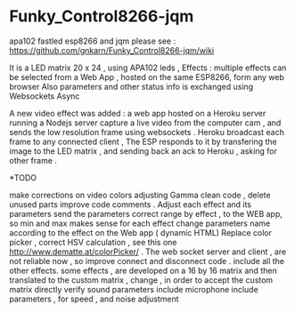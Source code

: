 # Funky_Control8266-jqm
apa102  fastled esp8266 and jqm
please see : https://github.com/gnkarn/Funky_Control8266-jqm/wiki

It is a LED matrix  20 x 24 , using APA102 leds , 
Effects : multiple effects can be selected from a Web App , hosted on the same ESP8266, form any web browser
Also parameters and other status info is exchanged using Websockets Async

A new video effect was added  : a web app hosted on a Heroku server running a Nodejs server capture a live video from the computer cam , and sends  the low resolution frame using websockets .
Heroku broadcast each frame to any connected client , The ESP responds to it by transfering the image to the LED matrix , and sending back an ack to Heroku , asking for other frame .

*TODO

make corrections on video colors adjusting Gamma
clean code , delete unused parts
improve code comments .
Adjust each effect and its parameters
send the parameters correct range by effect , to the WEB app, so min and max makes sense for each effect
change parameters name according to the effect on the Web app ( dynamic HTML)
Replace color picker , correct HSV calculation , see this one http://www.dematte.at/colorPicker/ .
The web socket server and client , are not reliable now , so improve connect and disconnect code .
include all the other effects.
some effects , are developed on a 16 by 16 matrix and then translated to the custom matrix , change , in order to accept the custom matrix directly
verify sound parameters
include microphone
include parameters , for speed , and noise adjustment


